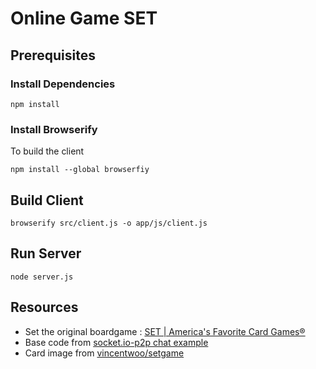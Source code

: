 # Online Game SET

## Prerequisites

### Install Dependencies
```
npm install
```

### Install Browserify
To build the client
```
npm install --global browserfiy
```

## Build Client
```
browserify src/client.js -o app/js/client.js
```

## Run Server
```
node server.js
```

## Resources
* Set the original boardgame : [SET | America's Favorite Card Games®](http://www.setgame.com/set) 
* Base code from [socket.io-p2p chat example](https://github.com/socketio/socket.io-p2p/tree/master/examples/chat)
* Card image from [vincentwoo/setgame](https://github.com/vincentwoo/setgame)
